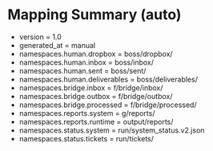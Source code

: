 # Mapping Summary (auto)

- version = 1.0
- generated_at = manual
- namespaces.human.dropbox = boss/dropbox/
- namespaces.human.inbox = boss/inbox/
- namespaces.human.sent = boss/sent/
- namespaces.human.deliverables = boss/deliverables/
- namespaces.bridge.inbox = f/bridge/inbox/
- namespaces.bridge.outbox = f/bridge/outbox/
- namespaces.bridge.processed = f/bridge/processed/
- namespaces.reports.system = g/reports/
- namespaces.reports.runtime = output/reports/
- namespaces.status.system = run/system_status.v2.json
- namespaces.status.tickets = run/tickets/
